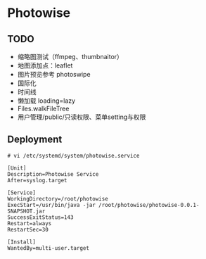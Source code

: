 # Photowise

## TODO
- 缩略图测试（ffmpeg、thumbnaitor）
- 地图添加点：leaflet
- 图片预览参考 photoswipe
- 国际化
- 时间线
- 懒加载 loading=lazy
- Files.walkFileTree
- 用户管理/public/只读权限、菜单setting与权限


## Deployment

```
# vi /etc/systemd/system/photowise.service

[Unit]
Description=Photowise Service
After=syslog.target

[Service]
WorkingDirectory=/root/photowise
ExecStart=/usr/bin/java -jar /root/photowise/photowise-0.0.1-SNAPSHOT.jar
SuccessExitStatus=143
Restart=always
RestartSec=30

[Install]
WantedBy=multi-user.target
```